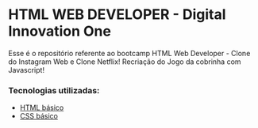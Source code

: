# HTML WEB DEVELOPER - Digital Innovation One

Esse é o repositório referente ao bootcamp HTML Web Developer - Clone do Instagram Web e Clone Netflix!
Recriação do Jogo da cobrinha com Javascript! 

### Tecnologias utilizadas:

* [HTML básico](https://www.w3schools.com/html/)
* [CSS básico](https://developer.mozilla.org/pt-BR/docs/Web/CSS)



